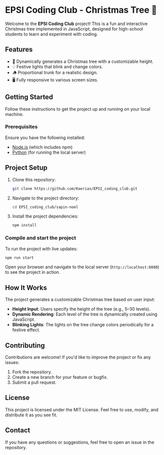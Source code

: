 
# **EPSI Coding Club - Christmas Tree 🎄**
Welcome to the **EPSI Coding Club** project! This is a fun and interactive Christmas tree implemented in JavaScript, designed for high-school students to learn and experiment with coding.

## **Features**
- 🎄 Dynamically generates a Christmas tree with a customizable height.
- 💡 Festive lights that blink and change colors.
- 🪵 Proportional trunk for a realistic design.
- 🖥️ Fully responsive to various screen sizes.

## **Getting Started**

Follow these instructions to get the project up and running on your local machine.

### **Prerequisites**
Ensure you have the following installed:
- [Node.js](https://nodejs.org/) (which includes npm)
- [Python](https://www.python.org/) (for running the local server)

## **Project Setup**

1. Clone this repository:
   ```bash
   git clone https://github.com/Kaerias/EPSI_coding_club.git
   ```
2. Navigate to the project directory:
   ```bash
   cd EPSI_coding_club/sapin-noel
   ```
3. Install the project dependencies:
   ```bash
   npm install
   ```

### **Compile and start the project**
To run the project with live updates:
```bash
npm run start
```
Open your browser and navigate to the local server (`http://localhost:8080`) to see the project in action.

## **How It Works**

The project generates a customizable Christmas tree based on user input:
- **Height Input**: Users specify the height of the tree (e.g., 5–30 levels).
- **Dynamic Rendering**: Each level of the tree is dynamically created using JavaScript.
- **Blinking Lights**: The lights on the tree change colors periodically for a festive effect.

## **Contributing**

Contributions are welcome! If you'd like to improve the project or fix any issues:
1. Fork the repository.
2. Create a new branch for your feature or bugfix.
3. Submit a pull request.

## **License**

This project is licensed under the MIT License. Feel free to use, modify, and distribute it as you see fit.

## **Contact**

If you have any questions or suggestions, feel free to open an issue in the repository.
